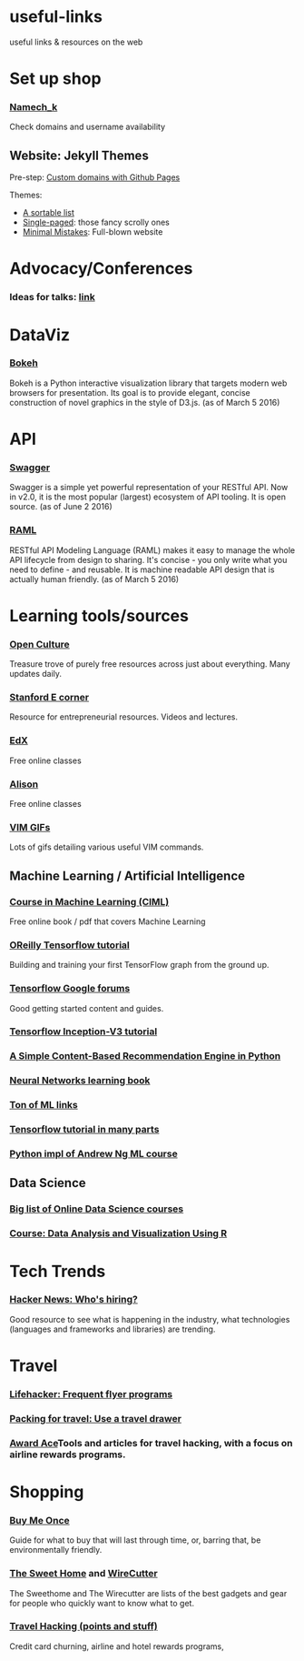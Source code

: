 # useful-links
useful links &amp; resources on the web

# Set up shop

### [Namech_k](https://namechk.com/)
Check domains and username availability

## Website: Jekyll Themes
Pre-step: [Custom domains with Github Pages](https://help.github.com/articles/using-a-custom-domain-with-github-pages/)

Themes:

- [A sortable list](http://themes.jekyllrc.org/)
- [Single-paged](http://themes.jekyllrc.org/singlepaged/): those fancy scrolly ones
- [Minimal Mistakes](https://mmistakes.github.io/minimal-mistakes/): Full-blown website




# Advocacy/Conferences

### Ideas for talks: [link](https://www.alterconf.com/talk-wishlist)

# DataViz

### [Bokeh](http://bokeh.pydata.org/en/latest/)
Bokeh is a Python interactive visualization library that targets modern web browsers for presentation. Its goal is to provide elegant, concise construction of novel graphics in the style of D3.js.
(as of March 5 2016)


# API

### [Swagger](http://swagger.io/)
Swagger is a simple yet powerful representation of your RESTful API. Now in v2.0, it is the most popular (largest) ecosystem of API tooling. It is open source.
(as of June 2 2016)

### [RAML](http://raml.org/developers/design-your-api)
RESTful API Modeling Language (RAML) makes it easy to manage the whole API lifecycle from design to sharing. It's concise - you only write what you need to define - and reusable. It is machine readable API design that is actually human friendly.
(as of March 5 2016)


# Learning tools/sources

### [Open Culture](http://www.openculture.com)
Treasure trove of purely free resources across just about everything. Many updates daily.

### [Stanford E corner](http://ecorner.stanford.edu/)
Resource for entrepreneurial resources. Videos and lectures.

### [EdX](https://www.edx.org)
Free online classes

### [Alison](https://alison.com)
Free online classes

### [VIM GIFs](https://vimgifs.com/)
Lots of gifs detailing various useful VIM commands.


## Machine Learning / Artificial Intelligence

### [Course in Machine Learning (CIML)](http://ciml.info/)
Free online book / pdf that covers Machine Learning 

### [OReilly Tensorflow tutorial](https://www.oreilly.com/learning/hello-tensorflow)
Building and training your first TensorFlow graph from the ground up.

### [Tensorflow Google forums](https://groups.google.com/forum/#!forum/tensorflow)
Good getting started content and guides.

### [Tensorflow Inception-V3 tutorial](https://www.tensorflow.org/versions/r0.9/tutorials/image_recognition/index.html)

### [A Simple Content-Based Recommendation Engine in Python](http://blog.untrod.com/2016/06/simple-similar-products-recommendation-engine-in-python.html)

### [Neural Networks learning book](http://neuralnetworksanddeeplearning.com/chap1.html)

### [Ton of ML links](https://github.com/ujjwalkarn/Machine-Learning-Tutorials/blob/master/README.md)

### [Tensorflow tutorial in many parts](https://medium.com/@ilblackdragon/tensorflow-tutorial-part-1-c559c63c0cb1#.9jdrnmm3p)

### [Python impl of Andrew Ng ML course](http://www.johnwittenauer.net/machine-learning-exercises-in-python-part-1/)


## Data Science

### [Big list of Online Data Science courses](http://www.learndatasci.com/best-data-science-online-courses/)

### [Course: Data Analysis and Visualization Using R](http://varianceexplained.org/RData/)


# Tech Trends

### [Hacker News: Who's hiring?](https://news.ycombinator.com/item?id=12202865)
Good resource to see what is happening in the industry, what technologies (languages and frameworks and libraries) are trending.


# Travel

### [Lifehacker: Frequent flyer programs](http://twocents.lifehacker.com/pick-the-best-frequent-flier-program-with-this-massive-1762507238)

### [Packing for travel: Use a travel drawer](http://thetravelhack.com/travel-tips/the-travel-drawer-travel-packing-hack/)

### [Award Ace](http://www.awardace.com/)Tools and articles for travel hacking, with a focus on airline rewards programs. 


# Shopping

### [Buy Me Once](http://www.buymeonce.com/articles-and-tips/2016/2/10/the-buy-me-once-mission)
Guide for what to buy that will last through time, or, barring that, be environmentally friendly.

### [The Sweet Home](http://thesweethome.com/) and [WireCutter](http://thewirecutter.com/)
The Sweethome and The Wirecutter are lists of the best gadgets and gear for people who quickly want to know what to get.

### [Travel Hacking (points and stuff)](http://www.travelmiles101.com/day15)
Credit card churning, airline and hotel rewards programs, 
